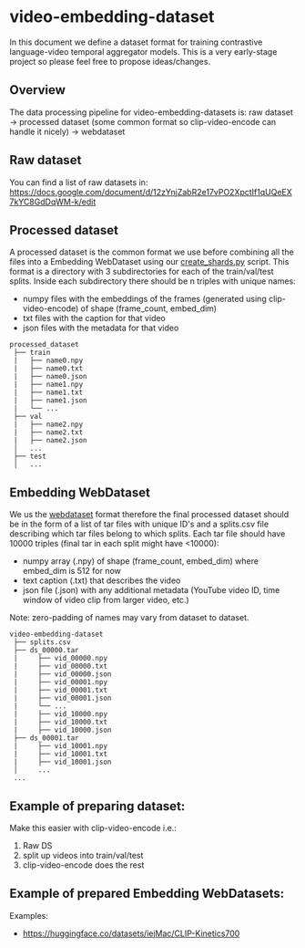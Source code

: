 # video-embedding-dataset

In this document we define a dataset format for training contrastive language-video temporal aggregator models. This is a very early-stage project so please feel free to propose ideas/changes.

## Overview

The data processing pipeline for video-embedding-datasets is: raw dataset -> processed dataset (some common format so clip-video-encode can handle it nicely) -> webdataset


## Raw dataset

You can find a list of raw datasets in:
https://docs.google.com/document/d/12zYnjZabR2e17vPO2XpctIf1qUQeEX7kYC8GdDqWM-k/edit

## Processed dataset

A processed dataset is the common format we use before combining all the files into a Embedding WebDataset using our [create_shards.py]() script. This format is a directory with 3 subdirectories for each of the train/val/test splits. Inside each subdirectory there should be n triples with unique names:

* numpy files with the embeddings of the frames (generated using clip-video-encode) of shape (frame_count, embed_dim)
* txt files with the caption for that video
* json files with the metadata for that video

```
processed_dataset
 ├── train
 |   ├── name0.npy
 |   ├── name0.txt
 |   ├── name0.json
 |   ├── name1.npy
 |   ├── name1.txt
 |   ├── name1.json
 |   └── ...
 ├── val
 |   ├── name2.npy
 |   ├── name2.txt
 |   ├── name2.json
 │   ...
 ├── test
 │   ...
```

## Embedding WebDataset 

We us the [webdataset](https://github.com/webdataset/webdataset) format therefore the final processed dataset should be in the form of a list of tar files with unique ID's and a splits.csv file describing which tar files belong to which splits. Each tar file should have 10000 triples (final tar in each split might have <10000):

* numpy array (.npy) of shape (frame_count, embed_dim) where embed_dim is 512 for now
* text caption (.txt) that describes the video
* json file (.json) with any additional metadata (YouTube video ID, time window of video clip from larger video, etc.)

Note: zero-padding of names may vary from dataset to dataset.
```
video-embedding-dataset
 ├── splits.csv
 ├── ds_00000.tar
 |     ├── vid_00000.npy
 |     ├── vid_00000.txt
 |     ├── vid_00000.json
 |     ├── vid_00001.npy
 |     ├── vid_00001.txt
 |     ├── vid_00001.json
 |     └── ...
 |     ├── vid_10000.npy
 |     ├── vid_10000.txt
 |     ├── vid_10000.json
 ├── ds_00001.tar
 |     ├── vid_10001.npy
 |     ├── vid_10001.txt
 |     ├── vid_10001.json
 │     ...
 ...
```

## Example of preparing dataset:

Make this easier with clip-video-encode i.e.:
1. Raw DS
2. split up videos into train/val/test
3. clip-video-encode does the rest

## Example of prepared Embedding WebDatasets:
Examples: 
* https://huggingface.co/datasets/iejMac/CLIP-Kinetics700
